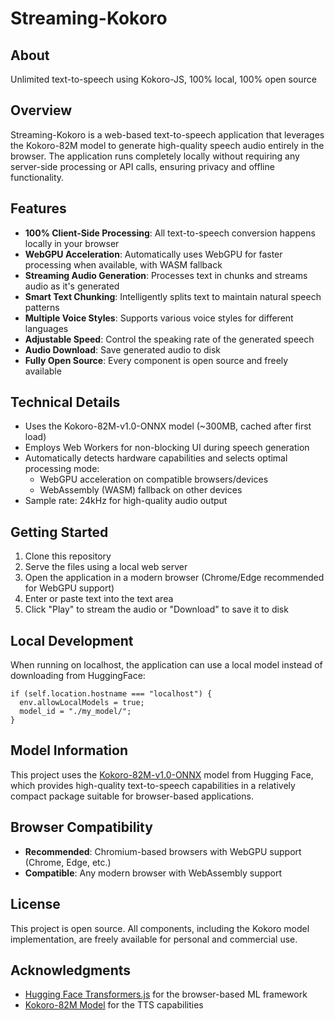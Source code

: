# Streaming-Kokoro

## About
Unlimited text-to-speech using Kokoro-JS, 100% local, 100% open source

## Overview

Streaming-Kokoro is a web-based text-to-speech application that leverages the Kokoro-82M model to generate high-quality speech audio entirely in the browser. The application runs completely locally without requiring any server-side processing or API calls, ensuring privacy and offline functionality.

## Features

- **100% Client-Side Processing**: All text-to-speech conversion happens locally in your browser
- **WebGPU Acceleration**: Automatically uses WebGPU for faster processing when available, with WASM fallback
- **Streaming Audio Generation**: Processes text in chunks and streams audio as it's generated
- **Smart Text Chunking**: Intelligently splits text to maintain natural speech patterns
- **Multiple Voice Styles**: Supports various voice styles for different languages
- **Adjustable Speed**: Control the speaking rate of the generated speech
- **Audio Download**: Save generated audio to disk
- **Fully Open Source**: Every component is open source and freely available

## Technical Details

- Uses the Kokoro-82M-v1.0-ONNX model (~300MB, cached after first load)
- Employs Web Workers for non-blocking UI during speech generation
- Automatically detects hardware capabilities and selects optimal processing mode:
  - WebGPU acceleration on compatible browsers/devices
  - WebAssembly (WASM) fallback on other devices
- Sample rate: 24kHz for high-quality audio output

## Getting Started

1. Clone this repository
2. Serve the files using a local web server
3. Open the application in a modern browser (Chrome/Edge recommended for WebGPU support)
4. Enter or paste text into the text area
5. Click "Play" to stream the audio or "Download" to save it to disk

## Local Development

When running on localhost, the application can use a local model instead of downloading from HuggingFace:

```
if (self.location.hostname === "localhost") {
  env.allowLocalModels = true;
  model_id = "./my_model/";
}
```

## Model Information

This project uses the [Kokoro-82M-v1.0-ONNX](https://huggingface.co/onnx-community/Kokoro-82M-v1.0-ONNX) model from Hugging Face, which provides high-quality text-to-speech capabilities in a relatively compact package suitable for browser-based applications.

## Browser Compatibility

- **Recommended**: Chromium-based browsers with WebGPU support (Chrome, Edge, etc.)
- **Compatible**: Any modern browser with WebAssembly support

## License

This project is open source. All components, including the Kokoro model implementation, are freely available for personal and commercial use.

## Acknowledgments

- [Hugging Face Transformers.js](https://huggingface.co/docs/transformers.js) for the browser-based ML framework
- [Kokoro-82M Model](https://huggingface.co/onnx-community/Kokoro-82M-v1.0-ONNX) for the TTS capabilities

